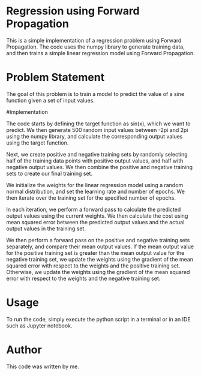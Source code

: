 # Regression using Forward Propagation
 
This is a simple implementation of a regression problem using Forward Propagation. The code uses the numpy library to generate training data, and then trains a simple linear regression model using Forward Propagation.

# Problem Statement

The goal of this problem is to train a model to predict the value of a sine function given a set of input values. 

#Implementation

The code starts by defining the target function as sin(x), which we want to predict. We then generate 500 random input values between -2pi and 2pi using the numpy library, and calculate the corresponding output values using the target function.

Next, we create positive and negative training sets by randomly selecting half of the training data points with positive output values, and half with negative output values. We then combine the positive and negative training sets to create our final training set.

We initialize the weights for the linear regression model using a random normal distribution, and set the learning rate and number of epochs. We then iterate over the training set for the specified number of epochs.

In each iteration, we perform a forward pass to calculate the predicted output values using the current weights. We then calculate the cost using mean squared error between the predicted output values and the actual output values in the training set.

We then perform a forward pass on the positive and negative training sets separately, and compare their mean output values. If the mean output value for the positive training set is greater than the mean output value for the negative training set, we update the weights using the gradient of the mean squared error with respect to the weights and the positive training set. Otherwise, we update the weights using the gradient of the mean squared error with respect to the weights and the negative training set.

# Usage

To run the code, simply execute the python script in a terminal or in an IDE such as Jupyter notebook.

# Author

This code was written by me.
